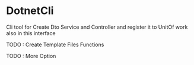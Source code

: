 # DotnetCli
Cli tool for Create Dto Service and Controller and register it to UnitOf work also in this interface 


TODO : Create Template Files Functions 

TODO : More Option 
